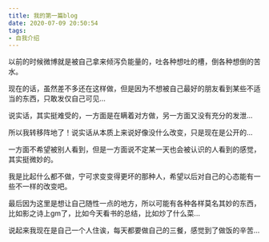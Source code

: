 ```yaml
---
title: 我的第一篇blog
date: 2020-07-09 20:50:54
tags:
- 自我介绍
---
```


以前的时候微博就是被自己拿来倾泻负能量的，吐各种想吐的槽，倒各种想倒的苦水。

现在的话，虽然差不多还在这样做，但是因为不想被自己最好的朋友看到某些不适当的东西，只敢发仅自己可见...

说实话，其实挺难受的，一方面是在瞒着对方做，另一方面又没有充分的发泄...

所以我转移阵地了！说实话从本质上来说好像没什么改变，只是现在是公开的...

一方面不希望被别人看到，但是一方面说不定某一天也会被认识的人看到的感觉，其实挺微妙的。

我是比起什么都不做，宁可求变变得更坏的那种人，希望以后对自己的心态能有一些不一样的改变吧。

最后因为这里是想让自己随性一点的地方，所以可能有各种各样莫名其妙的东西，比如影之诗上gm了，比如今天看书的总结，比如炒了什么菜...

说起来我现在是自己一个人住诶，每天都要做自己的三餐，感觉到了做饭的辛苦...

